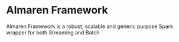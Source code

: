 # Almaren Framework

Almaren Framework is a robust, scalable and generic purpose Spark wrapper for both Streaming and Batch
